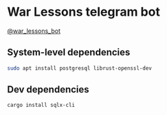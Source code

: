 # War Lessons telegram bot

[@war_lessons_bot](https://t.me/war_lessons_bot)

## System-level dependencies
```bash
sudo apt install postgresql librust-openssl-dev
```

## Dev dependencies
```bash
cargo install sqlx-cli
```
